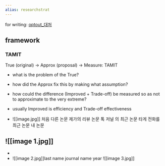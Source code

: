 ```yaml
---
alias: researchstrat
---
```

for writing: [optout_대처](optout_대처.md)
## framework
 
 ### TAMIT
True (original) -> Approx (proposal) -> Measure: TAMIT
- what is the problem of the True?
- how did the Approx fix this by making what assumption?
- how could the difference (Improved + Trade-off) be measured so as not to approximate to the very extreme?
- usually Improved is efficiency and Trade-off effectiveness


- ![[image.jpg]] 처음 다른 논문 제가의 리뷰 논문 톡 저널 의 최근 논문 타게 전화를 최근 논문 내 논문

![[image 1.jpg]]
- 
+ 
+ ![[image 2.jpg]]last name journal name year
![[image 3.jpg]]